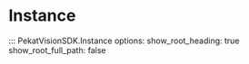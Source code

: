 # Instance

::: PekatVisionSDK.Instance
    options:
        show_root_heading: true
        show_root_full_path: false
